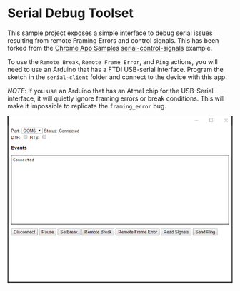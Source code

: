 # Serial Debug Toolset

This sample project exposes a simple interface to debug serial issues resulting from remote Framing Errors and control signals. This has been forked from the [Chrome App Samples](https://github.com/GoogleChrome/chrome-app-samples) [serial-control-signals](https://github.com/GoogleChrome/chrome-app-samples/tree/master/samples/serial-control-signals) example.

To use the `Remote Break`, `Remote Frame Error`, and `Ping` actions, you will need to use an Arduino that has a FTDI USB-serial interface. Program the sketch in the `serial-client` folder and connect to the device with this app.

*NOTE*: If you use an Arduino that has an Atmel chip for the USB-Serial interface, it will quietly ignore framing errors or break conditions. This will make it impossible to replicate the `framing_error` bug.

![screenshot](/assets/screenshot1.png)